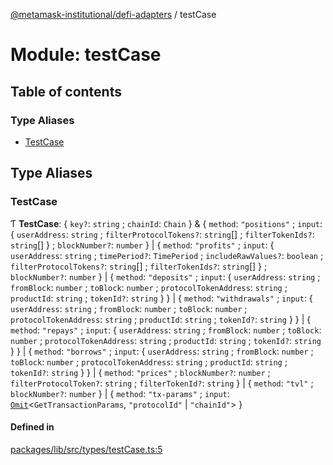 [@metamask-institutional/defi-adapters](../README.md) / testCase

# Module: testCase

## Table of contents

### Type Aliases

- [TestCase](testCase.md#testcase)

## Type Aliases

### TestCase

Ƭ **TestCase**: \{ `key?`: `string` ; `chainId`: `Chain`  } & \{ `method`: ``"positions"`` ; `input`: \{ `userAddress`: `string` ; `filterProtocolTokens?`: `string`[] ; `filterTokenIds?`: `string`[]  } ; `blockNumber?`: `number`  } \| \{ `method`: ``"profits"`` ; `input`: \{ `userAddress`: `string` ; `timePeriod?`: `TimePeriod` ; `includeRawValues?`: `boolean` ; `filterProtocolTokens?`: `string`[] ; `filterTokenIds?`: `string`[]  } ; `blockNumber?`: `number`  } \| \{ `method`: ``"deposits"`` ; `input`: \{ `userAddress`: `string` ; `fromBlock`: `number` ; `toBlock`: `number` ; `protocolTokenAddress`: `string` ; `productId`: `string` ; `tokenId?`: `string`  }  } \| \{ `method`: ``"withdrawals"`` ; `input`: \{ `userAddress`: `string` ; `fromBlock`: `number` ; `toBlock`: `number` ; `protocolTokenAddress`: `string` ; `productId`: `string` ; `tokenId?`: `string`  }  } \| \{ `method`: ``"repays"`` ; `input`: \{ `userAddress`: `string` ; `fromBlock`: `number` ; `toBlock`: `number` ; `protocolTokenAddress`: `string` ; `productId`: `string` ; `tokenId?`: `string`  }  } \| \{ `method`: ``"borrows"`` ; `input`: \{ `userAddress`: `string` ; `fromBlock`: `number` ; `toBlock`: `number` ; `protocolTokenAddress`: `string` ; `productId`: `string` ; `tokenId?`: `string`  }  } \| \{ `method`: ``"prices"`` ; `blockNumber?`: `number` ; `filterProtocolToken?`: `string` ; `filterTokenId?`: `string`  } \| \{ `method`: ``"tvl"`` ; `blockNumber?`: `number`  } \| \{ `method`: ``"tx-params"`` ; `input`: [`Omit`]( https://www.typescriptlang.org/docs/handbook/utility-types.html#omittype-keys )\<`GetTransactionParams`, ``"protocolId"`` \| ``"chainId"``\>  }

#### Defined in

[packages/lib/src/types/testCase.ts:5](https://github.com/consensys-vertical-apps/mmi-defi-adapters/blob/main/packages/lib/src/types/testCase.ts#L5)
